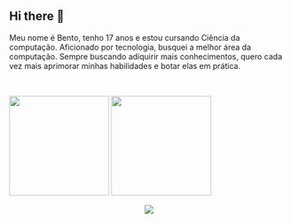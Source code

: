 ## Hi there 👋

Meu nome é Bento, tenho 17 anos e estou cursando Ciência da computação. Aficionado por tecnologia, busquei a melhor área da computação. Sempre buscando adiquirir mais conhecimentos, quero cada vez mais aprimorar minhas habilidades e botar elas em prática.

##
<br>
<a href="https://github.com/4kbento"></a>
<img height="180em" src="https://github-readme-stats.vercel.app/api?username=4kbento&show_icons=true&theme=dark&include_all_commits=true&count_private=true"/>
<img height="180em" src="https://github-readme-stats.vercel.app/api/top-langs/?username=4kbento&layout=compact&langs_count=7&theme=dark"/>


<p align="center">
  <a href="https://skillicons.dev">
    <img src="https://skillicons.dev/icons?i=js,java" />
  </a>
</p>

